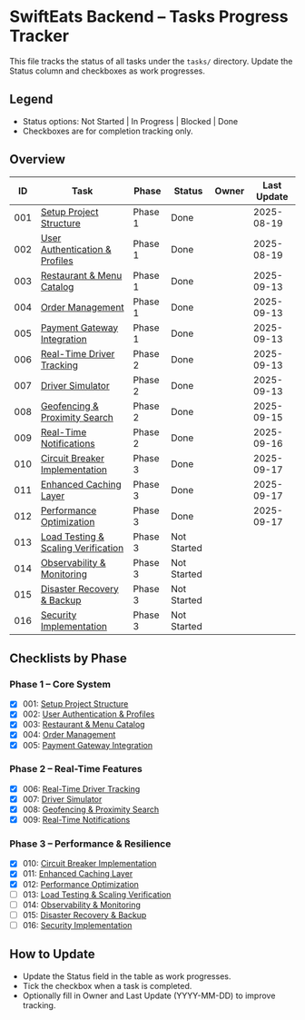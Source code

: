 # SwiftEats Backend – Tasks Progress Tracker

This file tracks the status of all tasks under the `tasks/` directory. Update the Status column and checkboxes as work progresses.

## Legend

- Status options: Not Started | In Progress | Blocked | Done
- Checkboxes are for completion tracking only.

## Overview

| ID  | Task                                                                              | Phase   | Status      | Owner | Last Update |
| --- | --------------------------------------------------------------------------------- | ------- | ----------- | ----- | ----------- |
| 001 | [Setup Project Structure](./001-setup-project-structure.md)                       | Phase 1 | Done        |       | 2025-08-19  |
| 002 | [User Authentication & Profiles](./002-user-authentication-profiles.md)           | Phase 1 | Done        |       | 2025-08-19  |
| 003 | [Restaurant & Menu Catalog](./003-restaurant-menu-catalog.md)                     | Phase 1 | Done        |       | 2025-09-13  |
| 004 | [Order Management](./004-order-management.md)                                     | Phase 1 | Done        |       | 2025-09-13  |
| 005 | [Payment Gateway Integration](./005-payment-gateway-integration.md)               | Phase 1 | Done        |       | 2025-09-13  |
| 006 | [Real-Time Driver Tracking](./006-real-time-driver-tracking.md)                   | Phase 2 | Done        |       | 2025-09-13  |
| 007 | [Driver Simulator](./007-driver-simulator.md)                                     | Phase 2 | Done        |       | 2025-09-13  |
| 008 | [Geofencing & Proximity Search](./008-geofencing-proximity-search.md)             | Phase 2 | Done        |       | 2025-09-15  |
| 009 | [Real-Time Notifications](./009-real-time-notifications.md)                       | Phase 2 | Done        |       | 2025-09-16  |
| 010 | [Circuit Breaker Implementation](./010-circuit-breaker-implementation.md)         | Phase 3 | Done        |       | 2025-09-17  |
| 011 | [Enhanced Caching Layer](./011-enhanced-caching-layer.md)                         | Phase 3 | Done        |       | 2025-09-17  |
| 012 | [Performance Optimization](./012-performance-optimization.md)                     | Phase 3 | Done        |       | 2025-09-17  |
| 013 | [Load Testing & Scaling Verification](./013-load-testing-scaling-verification.md) | Phase 3 | Not Started |       |             |
| 014 | [Observability & Monitoring](./014-observability-monitoring.md)                   | Phase 3 | Not Started |       |             |
| 015 | [Disaster Recovery & Backup](./015-disaster-recovery-backup.md)                   | Phase 3 | Not Started |       |             |
| 016 | [Security Implementation](./016-security-implementation.md)                       | Phase 3 | Not Started |       |             |

## Checklists by Phase

### Phase 1 – Core System

- [x] 001: [Setup Project Structure](./001-setup-project-structure.md)
- [x] 002: [User Authentication & Profiles](./002-user-authentication-profiles.md)
- [x] 003: [Restaurant & Menu Catalog](./003-restaurant-menu-catalog.md)
- [x] 004: [Order Management](./004-order-management.md)
- [x] 005: [Payment Gateway Integration](./005-payment-gateway-integration.md)

### Phase 2 – Real-Time Features

- [x] 006: [Real-Time Driver Tracking](./006-real-time-driver-tracking.md)
- [x] 007: [Driver Simulator](./007-driver-simulator.md)
- [x] 008: [Geofencing & Proximity Search](./008-geofencing-proximity-search.md)
- [x] 009: [Real-Time Notifications](./009-real-time-notifications.md)

### Phase 3 – Performance & Resilience

- [x] 010: [Circuit Breaker Implementation](./010-circuit-breaker-implementation.md)
- [x] 011: [Enhanced Caching Layer](./011-enhanced-caching-layer.md)
- [x] 012: [Performance Optimization](./012-performance-optimization.md)
- [ ] 013: [Load Testing & Scaling Verification](./013-load-testing-scaling-verification.md)
- [ ] 014: [Observability & Monitoring](./014-observability-monitoring.md)
- [ ] 015: [Disaster Recovery & Backup](./015-disaster-recovery-backup.md)
- [ ] 016: [Security Implementation](./016-security-implementation.md)

## How to Update

- Update the Status field in the table as work progresses.
- Tick the checkbox when a task is completed.
- Optionally fill in Owner and Last Update (YYYY-MM-DD) to improve tracking.
